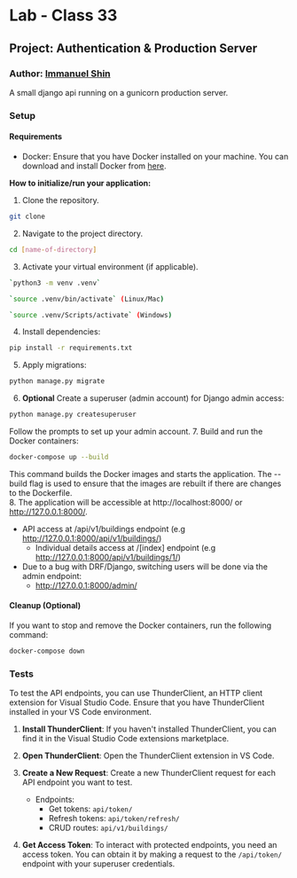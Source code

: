 # Lab - Class 33

## Project: Authentication & Production Server

### Author: [Immanuel Shin](https://github.com/ImmanuelShin)

A small django api running on a gunicorn production server.

### Setup

#### Requirements

- Docker: Ensure that you have Docker installed on your machine. You can download and install Docker from [here](https://docs.docker.com/get-docker/).

**How to initialize/run your application:**

  1. Clone the repository.
   ```bash
   git clone
   ```
  2. Navigate to the project directory.
   ```bash
   cd [name-of-directory]
   ```
  3. Activate your virtual environment (if applicable).
   ```bash
   `python3 -m venv .venv`

   `source .venv/bin/activate` (Linux/Mac)

   `source .venv/Scripts/activate` (Windows)
   ```
  4. Install dependencies:
   ```bash
   pip install -r requirements.txt
   ```
  5. Apply migrations:
  ```bash
  python manage.py migrate
  ```
  6. **Optional** Create a superuser (admin account) for Django admin access:
  ```bash
  python manage.py createsuperuser
  ```
  Follow the prompts to set up your admin account.
  7. Build and run the Docker containers:
  ```bash
  docker-compose up --build
  ```
  This command builds the Docker images and starts the application. The --build flag is used to ensure that the images are rebuilt if there are changes to the Dockerfile.  
  8. The application will be accessible at http://localhost:8000/ or http://127.0.0.1:8000/.  
  - API access at /api/v1/buildings endpoint (e.g http://127.0.0.1:8000/api/v1/buildings/)
      - Individual details access at /[index] endpoint (e.g http://127.0.0.1:8000/api/v1/buildings/1/)  
  - Due to a bug with DRF/Django, switching users will be done via the admin endpoint:
      -   http://127.0.0.1:8000/admin/
#### Cleanup (Optional)

If you want to stop and remove the Docker containers, run the following command:
```bash
docker-compose down
```

### Tests

To test the API endpoints, you can use ThunderClient, an HTTP client extension for Visual Studio Code. Ensure that you have ThunderClient installed in your VS Code environment.

1. **Install ThunderClient**: If you haven't installed ThunderClient, you can find it in the Visual Studio Code extensions marketplace.

2. **Open ThunderClient**: Open the ThunderClient extension in VS Code.

3. **Create a New Request**: Create a new ThunderClient request for each API endpoint you want to test.
    - Endpoints:
      - Get tokens: `api/token/`
      - Refresh tokens: `api/token/refresh/`
      - CRUD routes: `api/v1/buildings/`

4. **Get Access Token**: To interact with protected endpoints, you need an access token. You can obtain it by making a request to the `/api/token/` endpoint with your superuser credentials.